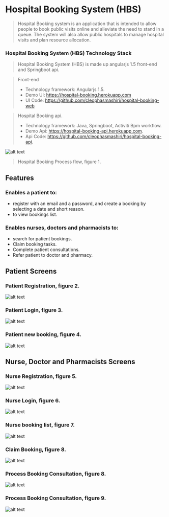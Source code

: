 # Hospital Booking System (HBS)
>Hospital Booking system is an application that is intended to allow people to book public visits online and alleviate the need to stand in a queue. The system will also allow public hospitals to manage hospital visits and plan resource allocation. 

### Hospital Booking System (HBS) Technology Stack
> Hospital Booking System (HBS) is made up angularjs 1.5 front-end and Springboot api.

> Front-end 
> * Technology framework: Angularjs 1.5. 
> * Demo UI: https://hospital-booking.herokuapp.com
> * UI Code: https://github.com/cleophasmashiri/hospital-booking-web

> Hospital Booking api.
> * Technology framework: Java, Springboot, Activiti Bpm workflow.
> * Demo Api: https://hospital-booking-api.herokuapp.com.
> * Api Code: https://github.com/cleophasmashiri/hospital-booking-api.
 
![alt text](https://github.com/cleophasmashiri/hospital-booking-web/commits/master/docs/hospitalBookingProcess.jpg)
>Hospital Booking Process flow, figure 1.

## Features
### Enables a patient to:
* register with an email and a password, and create a booking by selecting a date and short reason.
* to view bookings list.

### Enables nurses, doctors and pharmacists to:
* search for patient bookings.
* Claim booking tasks.
* Complete patient consultations.
* Refer patient to doctor and pharmacy.

## Patient Screens

### Patient Registration, figure 2.
![alt text](https://github.com/cleophasmashiri/hospital-booking-web/commits/master/docs/screen_dumps/patient_register.png)

### Patient Login, figure 3.
![alt text](https://github.com/cleophasmashiri/hospital-booking-web/commits/master/docs/screen_dumps/patient_login.png)

### Patient new booking, figure 4.
![alt text](https://github.com/cleophasmashiri/hospital-booking-web/commits/master/docs/screen_dumps/patient_new_booking.png)


## Nurse, Doctor and Pharmacists Screens

### Nurse Registration, figure 5.
![alt text](https://github.com/cleophasmashiri/hospital-booking-web/commits/master/docs/screen_dumps/nurse_register.png)

### Nurse Login, figure 6.
![alt text](https://github.com/cleophasmashiri/hospital-booking-web/commits/master/docs/screen_dumps/nurse_login.png)

### Nurse booking list, figure 7.
![alt text](https://github.com/cleophasmashiri/hospital-booking-web/commits/master/docs/screen_dumps/nurse_bookings.png)

### Claim Booking, figure 8.
![alt text](https://github.com/cleophasmashiri/hospital-booking-web/commits/master/docs/screen_dumps/process_booking_nurse_claim.png)

### Process Booking Consultation, figure 8.
![alt text](https://github.com/cleophasmashiri/hospital-booking-web/commits/master/docs/screen_dumps/nurse_complete_booking.png)

### Process Booking Consultation, figure 9.
![alt text](https://github.com/cleophasmashiri/hospital-booking-web/commits/master/docs/screen_dumps/nurse_complete_booking2.png)





